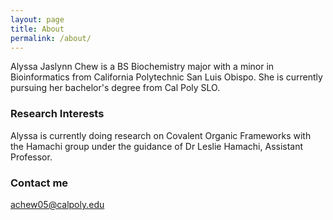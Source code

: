 ```yaml
---
layout: page
title: About
permalink: /about/
---
```


Alyssa Jaslynn Chew is a BS Biochemistry major with a minor in Bioinformatics from California Polytechnic San Luis Obispo. She is currently pursuing her bachelor's degree from Cal Poly SLO.

### Research Interests

Alyssa is currently doing research on Covalent Organic Frameworks with the Hamachi group under the guidance of Dr Leslie Hamachi, Assistant Professor. 

### Contact me

[achew05@calpoly.edu](mailto:achew05@calpoly.edu)
